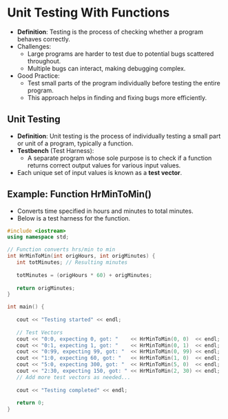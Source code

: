 # Unit Testing With Functions

- **Definition**: Testing is the process of checking whether a program behaves correctly.
- Challenges:
  - Large programs are harder to test due to potential bugs scattered throughout.
  - Multiple bugs can interact, making debugging complex.
- Good Practice: 
  - Test small parts of the program individually before testing the entire program.
  - This approach helps in finding and fixing bugs more efficiently.

## Unit Testing

- **Definition**: Unit testing is the process of individually testing a small part or unit of a program, typically a function.
- **Testbench** (Test Harness):
  - A separate program whose sole purpose is to check if a function returns correct output values for various input values.
- Each unique set of input values is known as a **test vector**.

## Example: Function HrMinToMin()

- Converts time specified in hours and minutes to total minutes.
- Below is a test harness for the function.

```cpp
#include <iostream>
using namespace std;

// Function converts hrs/min to min
int HrMinToMin(int origHours, int origMinutes) {
   int totMinutes; // Resulting minutes
   
   totMinutes = (origHours * 60) + origMinutes;
   
   return origMinutes;
}

int main() {
   
   cout << "Testing started" << endl;
   
   // Test Vectors
   cout << "0:0, expecting 0, got: "    << HrMinToMin(0, 0)  << endl;
   cout << "0:1, expecting 1, got: "    << HrMinToMin(0, 1)  << endl;
   cout << "0:99, expecting 99, got: "  << HrMinToMin(0, 99) << endl;
   cout << "1:0, expecting 60, got: "   << HrMinToMin(1, 0)  << endl;
   cout << "5:0, expecting 300, got: "  << HrMinToMin(5, 0)  << endl;
   cout << "2:30, expecting 150, got: " << HrMinToMin(2, 30) << endl;
   // Add more test vectors as needed...
   
   cout << "Testing completed" << endl;
   
   return 0;
}
